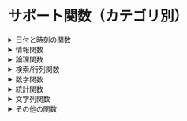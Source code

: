 # サポート関数（カテゴリ別）

<details><summary>日付と時刻の関数</summary><div>

| 関数                                                                  | 説明              |
|:----------------------------------------------------------------------|:-----------------|
| [DATE 関数](date-time.md#user-content-date-関数)                       | 特定の日付を表す シリアル値を返します。|
| [DATESTRING 関数](date-time.md#user-content-datestring-関数)           | シリアル値を日付の文字列に変換します。|
| [DATEVALUE 関数](date-time.md#user-content-datevalue-関数)             | 文字列として格納された日付をシリアル値に変換します。| 
| [DAY 関数](date-time.md#user-content-day-関数)                         | 日付の日情報を返します。|
| [DAYS 関数](date-time.md#user-content-days-関数)                       | 2 つの日付間の日数を返します。|
| [DAYS360 関数](date-time.md#user-content-days360-関数)                 | 一部の会計計算に使用される 1 年 360 日の計算方式に基づいて、2 つの日付の間の日数を返します。|
| [EDATE 関数](date-time.md#user-content-edate-関数)                     | 開始日から起算して、指定された月数だけ前または後の日付に対応するシリアル値を返します。|
| [EOMONTH 関数](date-time.md#user-content-eomonth-関数)                 | 開始日から起算して、指定された月数だけ前または後の月の最終日に対応するシリアル値を返します。|
| [HOUR 関数](date-time.md#user-content-hour-関数)                       | 時刻から時間の値を返します。|
| [ISODATESTRING 関数](date-time.md#user-content-isodatestring-関数)     | シリアル値を ISO 8601 の UTC 日付書式に変換します。|
| [ISOWEEKNUM 関数](date-time.md#user-content-isoweeknum-関数)           | 指定された日付のその年における ISO 週番号を返します。|
| [MINUTE 関数](date-time.md#user-content-minute-関数)                   | 時刻の分を返します。 |
| [MONTH 関数](date-time.md#user-content-month-関数)                     | 日付の月を返します。|
| [NETWORKDAYS 関数](date-time.md#user-content-networkdays-関数)         | 開始日から終了日までの期間に含まれる稼動日の日数を返します。| 
| [NETWORKDAYSINTL 関数](date-time.md#user-content-networkdaysintl-関数) | 週末の曜日とその日数を示すパラメーターを使用して、2 つの日付の間の稼働日数を返します。|
| [NOW 関数](date-time.md#user-content-now-関数)                         | 現在を表すシリアル値を返します。|
| [SECOND 関数](date-time.md#user-content-second-関数)                   | 時刻の秒を返します。|
| [TIME 関数](date-time.md#user-content-time-関数)                       | 指定した時刻に対応するシリアル値を返します。|
| [TIMESTRING 関数](date-time.md#user-content-timestring-関数)           | シリアル値を時刻の文字列に変換します。|
| [TIMEVALUE 関数](date-time.md#user-content-timevalue-関数)             | 文字列で表された時刻をシリアル値に変換します。|
| [TODAY 関数](date-time.md#user-content-today-関数)                     | 現在の日付に対応するシリアル値を返します。|
| [WEEKDAY 関数](date-time.md#user-content-weekday-関数)                 | 日付に対応する曜日を返します。|
| [WEEKNUM 関数](date-time.md#user-content-weeknum-関数)                 | 特定の日付が第何週目に当たるかを返します。|
| [WORKDAY 関数](date-time.md#user-content-workday-関数)                 | 開始日から起算して、指定された稼動日数だけ前または後の日付に対応するシリアル値を返します。|
| [WORKDAYINTL 関数](date-time.md#user-content-workdayintl-関数)         | 週末パラメーターを使用して、開始日から起算して指定した稼働日数だけ前または後の日付のシリアル値を返します。|
| [YEAR 関数](date-time.md#user-content-year-関数)                       | 日付に対応する年を返します。|
| [YEARFRAC 関数](date-time.md#user-content-yearfrac-関数)               | 2 つの日付間の期間の数値で表される年の比率を計算します。|

</div></details>

<details><summary>情報関数</summary><div>

| 関数                                                                  | 説明              |
|:----------------------------------------------------------------------|:-----------------|
| [ISBLANK 関数](information.md#user-content-isblank-関数)              |テストの対象の値が空のとき TRUE を返します。|
| [ISERROR 関数](information.md#user-content-iserror-関数)              |テストの対象の値がエラーを示す値のとき TRUE を返します。|
| [ISEVEN 関数](information.md#user-content-iseven-関数)                |テストの対象の値が偶数のとき TRUE を返します。|
| [ISODD 関数](information.md#user-content-isodd-関数)                  |テストの対象の値が奇数のとき TRUE を返します。|

</div></details>

<details><summary>論理関数</summary><div>

| 関数                                                                  | 説明              |
|:----------------------------------------------------------------------|:-----------------|
| [AND 関数](logical.md#user-content-and-関数)                           | すべての引数が TRUE のときに TRUE を返します。|
| [FALSE 関数](logical.md#user-content-false-関数)                       | 論理値 FALSE を返します。|
| [IF 関数](logical.md#user-content-if-関数)                             | 値または数式が条件を満たしているかどうかを判定します。|
| [IFERROR 関数](logical.md#user-content-iferror-関数)                   | 数式の結果がエラーの場合は指定した値を返し、それ以外の場合は数式の結果を返します。|
| [NOT 関数](logical.md#user-content-not-関数)                           | 引数の論理値を反転させます。|
| [OR 関数](logical.md#user-content-or-関数)                             | いずれかの引数が TRUE のときに TRUE を返します。|
| [SWITCH 関数](logical.md#user-content-switch-関数)                     | 式に対して値の一覧を評価し、最初に一致する値に対応する結果を返します。|
| [TRUE 関数](logical.md#user-content-true-関数)                         | 論理値 TRUE を返します。 |
| [XOR 関数](logical.md#user-content-xor-関数)                           | すべての引数の排他的論理和を返します。|

</div></details>

<details><summary>検索/行列関数</summary><div>

| 関数                                                                  | 説明              |
|:----------------------------------------------------------------------|:-----------------|
| [CHOOSE 関数](lookup-matrix.md#user-content-choose-関数)               | 引数リストの値の中から特定の値を 1 つ選択します。|
| [INDEX 関数](lookup-matrix.md#user-content-index-関数)                 | 行番号で指定される配列の要素の値を返します。|
| [ROWS 関数](lookup-matrix.md#user-content-rows-関数)                   | 配列の行数を返します。|

</div></details>

<details><summary>数学関数</summary><div>

| 関数                                                                  | 説明              |
|:----------------------------------------------------------------------|:-----------------|
| [ABS 関数](math-trig.md#user-content-abs-関数)                         | 数値の絶対値を返します。|
| [CEILING 関数](math-trig.md#user-content-ceiling-関数)                 | 指定された基準値の倍数のうち、最も近い値に数値を切り上げます。|
| [CEILINGMATH 関数](math-trig.md#user-content-ceilingmath-関数)         | 数値を最も近い整数、または基準値の倍数で最も近い数に切り上げます。|
| [CEILINGPRECISE 関数](math-trig.md#user-content-ceilingprecise-関数)   | 数値を最も近い整数、または基準値の倍数で最も近い数に切り上げます。|
| [DIVIDE 関数](math-trig.md#user-content-divide-関数)                   | 数値を除数で割ったときの商を返します。 |
| [EVEN 関数](math-trig.md#user-content-even-関数)                       | 指定した数値を最も近い偶数に切り上げた数値を返します。|
| [FACT 関数](math-trig.md#user-content-fact-関数)                       | 数値の階乗を返します。|
| [FACTDOUBLE 関数](math-trig.md#user-content-factdouble-関数)           | 数値の二重階乗を返します。|
| [FLOOR 関数](math-trig.md#user-content-floor-関数)                     | 数値を指定された桁数で切り捨てます。|
| [FLOORMATH 関数](math-trig.md#user-content-floormath-関数)             | 指定された基準値の倍数のうち、最も近い値に数値を切り捨てます。|
| [FLOOPRECISE 関数](math-trig.md#user-content-flooprecise-関数)         | 指定された基準値の倍数のうち、最も近い値に数値を切り捨てます。|
| [INT 関数](math-trig.md#user-content-int-関数)                         | 指定された数値を最も近い整数に切り捨てます。|
| [ISOCEILING 関数](math-trig.md#user-content-isoceiling-関数)           | 数値を最も近い整数、または基準値の倍数で最も近い数に切り上げます。|
| [MOD 関数](math-trig.md#user-content-mod-関数)                         | 数値を除数で割ったときの剰余を返します。 |
| [MROUND 関数](math-trig.md#user-content-mround-関数)                   | 指定された値の倍数になるように丸められた数値を返します。|
| [ODD 関数](math-trig.md#user-content-odd-関数)                         | 数値を切り上げて、最も近い奇数にします。|
| [POWER 関数](math-trig.md#user-content-power-関数)                     | 数値のべき乗を返します。|
| [PRODUCT 関数](math-trig.md#user-content-product-関数)                 | 引数として指定されたすべての数値を積算し、その積を返します。|
| [QUOTIENT 関数](math-trig.md#user-content-quotient-関数)               | 除算の商の整数部を返します。|
| [ROUND 関数](math-trig.md#user-content-round-関数)                     | 数値を四捨五入して指定された桁数にします。|
| [ROUNDDOWN 関数](math-trig.md#user-content-rounddown-関数)             | 数値を指定された桁数で切り捨てます。|
| [ROUNDUP 関数](math-trig.md#user-content-roundup-関数)                 | 数値を指定された桁数に切り上げます。|
| [SQRT 関数](math-trig.md#user-content-sqrt-関数)                       | 正の平方根を返します。|
| [SUM 関数](math-trig.md#user-content-sum-関数)                         | 引数を合計します。|
| [SUMIF 関数](math-trig.md#user-content-sumif-関数)                     | 指定した条件を満たす範囲内の値を合計します。|
| [SUMIFS 関数](math-trig.md#user-content-sumifs-関数)                   | 複数の検索条件に一致するすべての引数を合計します。|
| [TRUNC 関数](math-trig.md#user-content-trunc-関数)                     | 数値の小数部を切り捨てて、整数または指定した桁数に変換します。|

</div></details>

<details><summary>統計関数</summary><div>

| 関数                                                                  | 説明              |
|:----------------------------------------------------------------------|:-----------------|
| [AVEDEV 関数](stastical.md#user-content-avedev-関数)                   | データ全体の平均値に対するそれぞれのデータの絶対偏差の平均を返します。|
| [AVERAGE 関数](stastical.md#user-content-average-関数)                 | 引数の平均 (算術平均) を返します。|
| [AVERAGEA 関数](stastical.md#user-content-averagea-関数)               | 数値、文字列、および論理値を含む引数の平均値を返します。|
| [AVERAGEIF 関数](stastical.md#user-content-averageif-関数)             | 範囲内の条件に一致するすべての値の平均値 (算術平均) を返します。|
| [AVERAGEIFS 関数](stastical.md#user-content-averageifs-関数)           | 複数の範囲内の条件に一致するすべての値の平均値 (算術平均) を返します。|
| [COUNT 関数](stastical.md#user-content-count-関数)                     | 引数リストの各項目に含まれる数値の個数を返します。|
| [COUNTA 関数](stastical.md#user-content-counta-関数)                   | 範囲に含まれる空白ではない引数リストに含まれる数値の個数を返します。|
| [COUNTBLANK 関数](stastical.md#user-content-countblank-関数)           | 指定された範囲に含まれる空白フィールドの個数を返します。|
| [COUNTIF 関数](stastical.md#user-content-countif-関数)                 | 1 つの検索条件に一致する範囲内のフィールドの個数を返します。|
| [COUNTIFS 関数](stastical.md#user-content-countifs-関数)               | 複数の検索条件に一致する範囲内のフィールドの個数を返します。|
| [LARGE 関数](stastical.md#user-content-large-関数)                     | 指定されたデータの中で k 番目に大きなデータを返します。|
| [MAX 関数](stastical.md#user-content-max-関数)                         | 一連の引数のうち、最大の数値を返します。|
| [MAXIFS 関数](stastical.md#user-content-maxifs-関数)                   | 条件セットで指定されたデータの中の最大値を返します。|
| [MODE.SNGL 関数](stastical.md#user-content-modesngl-関数)              | 引数リストに含まれる数値データの中で、最も頻繁に出現する値 (モード) を返します。|
| [MODE.MULT 関数](stastical.md#user-content-modemult-関数)              | 引数リストに含まれる数値データの中で、最も頻繁に出現する値 (モード) を配列で返します。|
| [MEDIAN 関数](stastical.md#user-content-median-関数)                   | 引数リストに含まれる数値のメジアン (中央値) を返します。|
| [MIN 関数](stastical.md#user-content-min-関数)                         | 一連の引数のうち、最小の数値を返します。|
| [MINIFS 関数](stastical.md#user-content-minifs-関数)                   | 条件セットで指定されたデータの中の最小値を返します。|
| [PERCENTILEEXC 関数](stastical.md#user-content-percentileexc-関数)     | 特定の範囲に含まれるデータの第 k 百分位数に当たる値を返します (k は 0 より大きく 1 より小さい値)。|
| [PERCENTILEINC 関数](stastical.md#user-content-percentileinc-関数)     | 特定の範囲に含まれるデータの第 k 百分位数に当たる値を返します。|
| [PERCENTRANKEXC 関数](stastical.md#user-content-percentrankexc-関数)   | 配列内での値の順位を百分率 (0 より大きく 1 より小さい) で返します。|
| [PERCENTRANKINC 関数](stastical.md#user-content-percentrankinc-関数)   | 配列内での値の順位を百分率 (0 ～ 1、0 および 1 を含む) で返します。|
| [QUARTILEEXC 関数](stastical.md#user-content-quartileexc-関数)         | 0 ～ 1 の間 (0 および 1 を除く) の百分率の値に基づいて、データの配列の四分位数を返します。|
| [QUARTILEINC 関数](stastical.md#user-content-quartileinc-関数)         | 0 ～ 1 の間 (0 および 1 を含む) の百分率の値に基づいて、データの配列の四分位数を返します。|
| [RANK.AVG 関数](stastical.md#user-content-rankavg-関数)                | 数値のリストの中で、指定した数値の序列を返します。|
| [RANK.EQ 関数](stastical.md#user-content-rankeq-関数)                  | 数値のリストの中で、指定した数値の序列を返します。|
| [SMALL 関数](stastical.md#user-content-small-関数)                     | 指定されたデータの中で、k 番目に小さなデータを返します。 |
| [STDEV.P 関数](stastical.md#user-content-stdevp-関数)                  | 引数を母集団全体と見なし、母集団の標準偏差を返します。|
| [STDEV.S 関数](stastical.md#user-content-stdevs-関数)                  | 引数を正規母集団の標本と見なし、標本に基づいて母集団の標準偏差の推定値を返します。|
| [TRIMMEAN 関数](stastical.md#user-content-trimmean-関数)               | データの中間項の平均を返します。|
| [VAR.P 関数](stastical.md#user-content-varp-関数)                      | 引数を母集団全体と見なし、母集団の分散 (標本分散) を返します。|
| [VAR.S 関数](stastical.md#user-content-vars-関数)                      | 標本に基づいて母集団の分散の推定値 (不偏分散) を返します。|

</div></details>

<details><summary>文字列関数</summary><div>

| 関数                                                                  | 説明              |
|:----------------------------------------------------------------------|:-----------------|
| [CHAR 関数](text.md#user-content-char-関数)                            | 数値で指定された文字を返します。|
| [CODE 関数](text.md#user-content-code-関数)                            | テキスト文字列内の先頭文字の数値コードを返します。|
| [CONCAT 関数](text.md#user-content-concat-関数)                        | 複数の文字列を結合して 1 つの文字列にまとめます。|
| [CONCATENATE 関数](text.md#user-content-concatenate-関数)              | 複数の文字列を結合して 1 つの文字列にまとめます。|
| [DOLLAR 関数](text.md#user-content-dollar-関数)                        | 数値を四捨五入し、通貨書式を設定した文字列に変換します。|
| [EXACT 関数](text.md#user-content-exact-関数)                          | 2 つの文字列が等しいかどうかを判定します。|
| [FIND 関数](text.md#user-content-find-関数)                            | 指定された文字列を他の文字列の中で検索します。|
| [FIXED 関数](text.md#user-content-fixed-関数)                          | 数値を四捨五入し、書式設定した文字列に変換します。|
| [LEFT 関数](text.md#user-content-left-関数)                            | 文字列の先頭から指定された数の文字を返します。|
| [LEN 関数](text.md#user-content-len-関数)                              | 文字列の文字数を返します。|
| [LOWER 関数](text.md#user-content-lower-関数)                          | 文字列に含まれる英大文字をすべて小文字に変換します。|
| [MID 関数](text.md#user-content-mid-関数)                              | 文字列の指定された位置から指定された文字数の文字を返します。|
| [PROPER 関数](text.md#user-content-proper-関数)                        | 文字列に含まれる英単語の先頭文字だけを大文字に変換します。|
| [REPLACE 関数](text.md#user-content-replace-関数)                      | 文字列中の指定された数の文字を他の文字に置き換えます。|
| [REPT 関数](text.md#user-content-rept-関数)                            | 文字列を指定された回数だけ繰り返して表示します。|
| [RIGHT 関数](text.md#user-content-right-関数)                          | 文字列の末尾 (右端) から指定された文字数の文字を返します。|
| [SEARCH 関数](text.md#user-content-search-関数)                        | 指定された文字列を他の文字列の中で検索します。大文字と小文字は区別されません。|
| [SUBSTITUTE 関数](text.md#user-content-substitute-関数)                | 文字列中の指定された文字を他の文字に置き換えます。|
| [TEXTJOIN 関数](text.md#user-content-textjoin-関数)                    | 複数の範囲や文字列からのテキストを結合し、結合する各テキスト値の間に指定した区切り記号を挿入します。|
| [TRIM 関数](text.md#user-content-trim-関数)                            | 文字列から余分なスペースを削除します。|
| [UPPER 関数](text.md#user-content-upper-関数)                          | 文字列を大文字に変換します。|
| [YEN 関数](text.md#user-content-yen-関数)                              | 数値を四捨五入し、通貨書式を設定した文字列に変換します。|

</div></details>

<details><summary>その他の関数</summary><div>

| 関数                                                                  | 説明              |
|:----------------------------------------------------------------------|:-----------------|
| [UNIQUE 関数](miscellaneous.md#user-content-unique-関数)               | 重複しない値を抽出します。|
| [NULL 関数](miscellaneous.md#user-content-null-関数)                   | NULL を返します。|

</div></details>